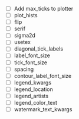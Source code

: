 - [ ] Add max_ticks to plotter
- [ ] plot_hists
- [ ] flip
- [ ] serif
- [ ] sigma2d
- [ ] usetex
- [ ] diagonal_tick_labels
- [ ] label_font_size
- [ ] tick_font_size
- [ ] spacing
- [ ] contour_label_font_size
- [ ] legend_kwargs
- [ ] legend_location
- [ ] legend_artists
- [ ] legend_color_text
- [ ] watermark_text_kwargs